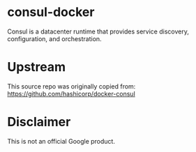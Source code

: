 consul-docker
============

Consul is a datacenter runtime that provides service discovery, configuration, and orchestration.

# Upstream
This source repo was originally copied from:
https://github.com/hashicorp/docker-consul

# Disclaimer
This is not an official Google product.

